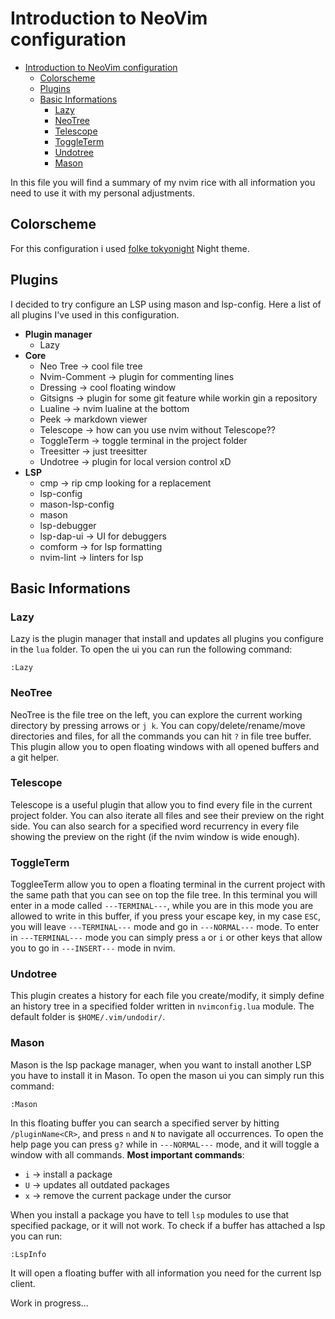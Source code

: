 # Introduction to NeoVim configuration

<!--toc:start-->
- [Introduction to NeoVim configuration](#introduction-to-neovim-configuration)
  - [Colorscheme](#colorscheme)
  - [Plugins](#plugins)
  - [Basic Informations](#basic-informations)
    - [Lazy](#lazy)
    - [NeoTree](#neotree)
    - [Telescope](#telescope)
    - [ToggleTerm](#toggleterm)
    - [Undotree](#undotree)
    - [Mason](#mason)
<!--toc:end-->

In this file you will find a summary of my nvim rice with all information you need to use it with my personal adjustments.

## Colorscheme

For this configuration i used [folke tokyonight](https://github.com/folke/tokyonight.nvim) Night theme.

## Plugins

I decided to try configure an LSP using mason and lsp-config.
Here a list of all plugins I've used in this configuration.

- **Plugin manager**
  - Lazy
- **Core**
  - Neo Tree -> cool file tree
  - Nvim-Comment -> plugin for commenting lines
  - Dressing -> cool floating window
  - Gitsigns -> plugin for some git feature while workin gin a repository
  - Lualine -> nvim lualine at the bottom
  - Peek -> markdown viewer
  - Telescope -> how can you use nvim without Telescope??
  - ToggleTerm -> toggle terminal in the project folder
  - Treesitter -> just treesitter
  - Undotree -> plugin for local version control xD
- **LSP**
  - cmp -> rip cmp looking for a replacement
  - lsp-config
  - mason-lsp-config
  - mason
  - lsp-debugger
  - lsp-dap-ui -> UI for debuggers
  - comform -> for lsp formatting
  - nvim-lint -> linters for lsp

## Basic Informations

### Lazy

Lazy is the plugin manager that install and updates all plugins you configure in the `lua` folder.
To open the ui you can run the following command:

```vim
:Lazy
```

<!-- Add more info about plugins isntall... -->

### NeoTree

NeoTree is the file tree on the left, you can explore the current working directory by pressing arrows or `j k`.
You can copy/delete/rename/move directories and files, for all the commands you can hit `?` in file tree buffer.
This plugin allow you to open floating windows with all opened buffers and a git helper.

### Telescope

Telescope is a useful plugin that allow you to find every file in the current project folder. You can also
iterate all files and see their preview on the right side.
You can also search for a specified word recurrency in every file showing the preview on the right (if the nvim window is wide enough).

### ToggleTerm

ToggleeTerm allow you to open a floating terminal in the current project with the same path that you can see on top the file tree.
In this terminal you will enter in a mode called `---TERMINAL---`, while you are in this mode you are allowed to write in this buffer,
if you press your escape key, in my case `ESC`, you will leave `---TERMINAL---` mode and go in `---NORMAL---` mode.
To enter in `---TERMINAL---` mode you can simply press `a` or `i` or other keys that allow you to go in `---INSERT---` mode
in nvim.

### Undotree

This plugin creates a history for each file you create/modify, it simply define an history tree in a specified folder written
in `nvimconfig.lua` module. The default folder is `$HOME/.vim/undodir/`.

### Mason

Mason is the lsp package manager, when you want to install another LSP you have to install it in Mason.
To open the mason ui you can simply run this command:

```vim
:Mason
```

In this floating buffer you can search a specified server by hitting `/pluginName<CR>`, and press `n` and `N` to navigate all occurrences.
To open the help page you can press `g?` while in `---NORMAL---` mode, and it will toggle a window with all commands.
**Most important commands**:

- `i` -> install a package
- `U` -> updates all outdated packages
- `x` -> remove the current package under the cursor

When you install a package you have to tell `lsp` modules to use that specified package, or it will not work.
To check if a buffer has attached a lsp you can run:

```vim
:LspInfo
```

It will open a floating buffer with all information you need for the current lsp client.

Work in progress...
